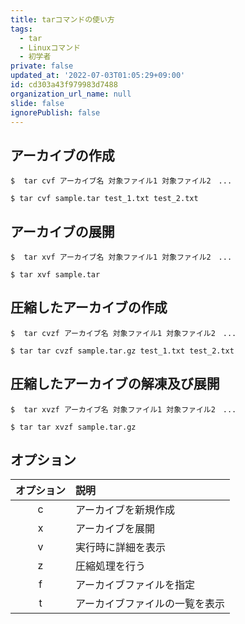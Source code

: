 ```yaml
---
title: tarコマンドの使い方
tags:
  - tar
  - Linuxコマンド
  - 初学者
private: false
updated_at: '2022-07-03T01:05:29+09:00'
id: cd303a43f979983d7488
organization_url_name: null
slide: false
ignorePublish: false
---
```

## アーカイブの作成
```:ターミナル
$  tar cvf アーカイブ名 対象ファイル1 対象ファイル2　...
```
```:ターミナル
$ tar cvf sample.tar test_1.txt test_2.txt
```

## アーカイブの展開
```:ターミナル
$  tar xvf アーカイブ名 対象ファイル1 対象ファイル2　...
```

```:ターミナル
$ tar xvf sample.tar
```

## 圧縮したアーカイブの作成
```:ターミナル
$  tar cvzf アーカイブ名 対象ファイル1 対象ファイル2　...
```

```:ターミナル
$ tar tar cvzf sample.tar.gz test_1.txt test_2.txt
```

## 圧縮したアーカイブの解凍及び展開
```:ターミナル
$  tar xvzf アーカイブ名 対象ファイル1 対象ファイル2　...
```

```:ターミナル
$ tar tar xvzf sample.tar.gz
```

## オプション
| オプション | 説明 |
|:-:|:-|
| c | アーカイブを新規作成 |
| x | アーカイブを展開 |
| v | 実行時に詳細を表示 |
| z | 圧縮処理を行う  |
| f | アーカイブファイルを指定 |
| t | アーカイブファイルの一覧を表示  |
